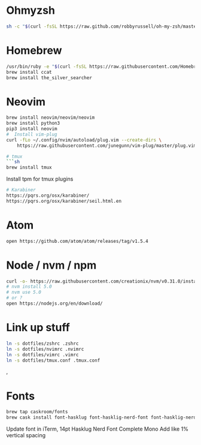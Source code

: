# Ohmyzsh
```sh
sh -c "$(curl -fsSL https://raw.github.com/robbyrussell/oh-my-zsh/master/tools/install.sh)"
```

# Homebrew
```sh
/usr/bin/ruby -e "$(curl -fsSL https://raw.githubusercontent.com/Homebrew/install/master/install)"
brew install ccat
brew install the_silver_searcher
```

# Neovim
```sh
brew install neovim/neovim/neovim
brew install python3
pip3 install neovim
#  Install vim-plug
curl -fLo ~/.config/nvim/autoload/plug.vim --create-dirs \
    https://raw.githubusercontent.com/junegunn/vim-plug/master/plug.vim

# tmux
```sh
brew install tmux
```
Install tpm for tmux plugins

```sh
# Karabiner
https://pqrs.org/osx/karabiner/
https://pqrs.org/osx/karabiner/seil.html.en
```


# Atom
```sh
open https://github.com/atom/atom/releases/tag/v1.5.4
```

# Node / nvm / npm
```sh
curl -o- https://raw.githubusercontent.com/creationix/nvm/v0.31.0/install.sh | bash
# nvm install 5.0
# nvm use 5.0
# or ?
open https://nodejs.org/en/download/
```

# Link up stuff
```sh
ln -s dotfiles/zshrc .zshrc
ln -s dotfiles/nvimrc .nvimrc
ln -s dotfiles/vimrc .vimrc
ln -s dotfiles/tmux.conf .tmux.conf
```
,
# Fonts
```sh
brew tap caskroom/fonts
brew cask install font-hasklug font-hasklig-nerd-font font-hasklig-nerd-font-mono
```
Update font in iTerm, 14pt Hasklug Nerd Font Complete Mono
Add like 1% vertical spacing
